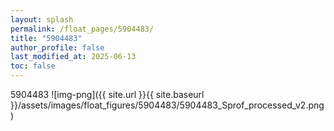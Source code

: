 ```yaml
---
layout: splash
permalink: /float_pages/5904483/
title: "5904483"
author_profile: false
last_modified_at: 2025-06-13
toc: false
---
```

 
5904483
![img-png]({{ site.url }}{{ site.baseurl }}/assets/images/float_figures/5904483/5904483_Sprof_processed_v2.png)
